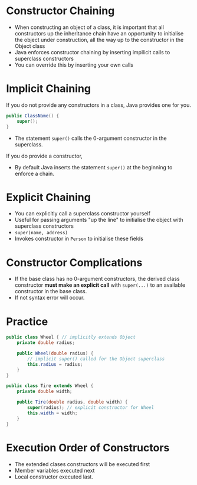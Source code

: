 # Constructor Chaining

- When constructing an object of a class, it is important that all constructors up the inheritance chain have an opportunity to initialise the object under construction, all the way up to the constructor in the Object class
- Java enforces constructor chaining by inserting impllicit calls to superclass constructors
- You can override this by inserting your own calls

# Implicit Chaining

If you do not provide any constructors in a class, Java provides one for you.

```java
public ClassName() {
    super();
}
```

- The statement `super()` calls the 0-argument constructor in the superclass.

If you do provide a constructor,

- By default Java inserts the statement `super()` at the beginning to enforce a chain.

# Explicit Chaining

- You can explicitly call a superclass constructor yourself
- Useful for passing arguments "up the line" to initialise the object with superclass constructors
- `super(name, address)`
- Invokes constructor in `Person` to initialise these fields

# Constructor Complications

- If the base class has no 0-argument constructors, the derived class constructor **must make an explicit call** with `super(...)` to an available constructor in the base class.
- If not syntax error will occur.

# Practice

```java
public class Wheel { // implicitly extends Object
    private double radius;

    public Wheel(double radius) {
        // implicit super() called for the Object superclass
        this.radius = radius;
    }
}

public class Tire extends Wheel {
    private double width;

    public Tire(double radius, double width) {
        super(radius); // explicit constructor for Wheel
        this.width = width;
    }
}
```

# Execution Order of Constructors

- The extended clases constructors will be executed first
- Member variables executed next
- Local constructor executed last.
